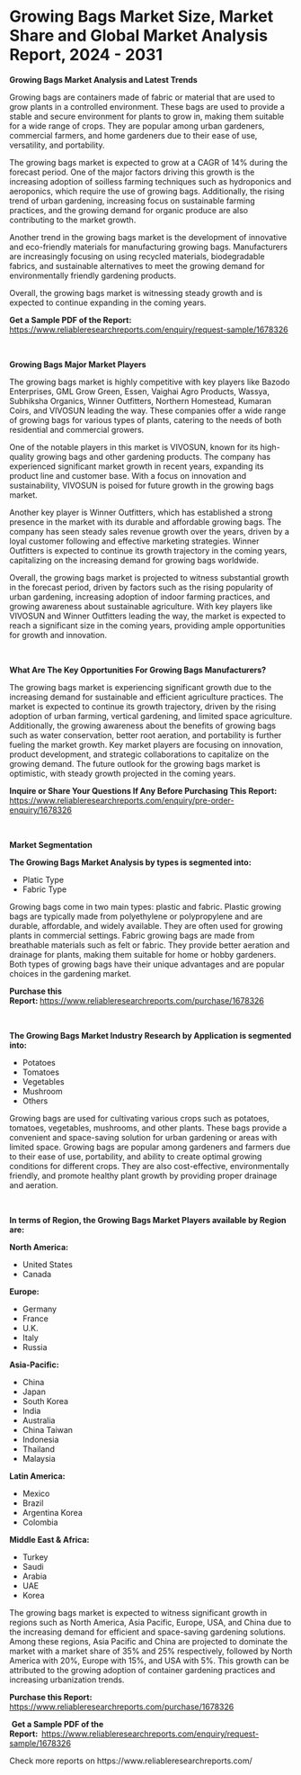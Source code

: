 <p><h1>Growing Bags Market Size, Market Share and Global Market Analysis Report, 2024 - 2031</h1></p><p><strong>Growing Bags Market Analysis and Latest Trends</strong></p>
<p><p>Growing bags are containers made of fabric or material that are used to grow plants in a controlled environment. These bags are used to provide a stable and secure environment for plants to grow in, making them suitable for a wide range of crops. They are popular among urban gardeners, commercial farmers, and home gardeners due to their ease of use, versatility, and portability.</p><p>The growing bags market is expected to grow at a CAGR of 14% during the forecast period. One of the major factors driving this growth is the increasing adoption of soilless farming techniques such as hydroponics and aeroponics, which require the use of growing bags. Additionally, the rising trend of urban gardening, increasing focus on sustainable farming practices, and the growing demand for organic produce are also contributing to the market growth.</p><p>Another trend in the growing bags market is the development of innovative and eco-friendly materials for manufacturing growing bags. Manufacturers are increasingly focusing on using recycled materials, biodegradable fabrics, and sustainable alternatives to meet the growing demand for environmentally friendly gardening products.</p><p>Overall, the growing bags market is witnessing steady growth and is expected to continue expanding in the coming years.</p></p>
<p><strong>Get a Sample PDF of the Report:&nbsp;</strong> <a href="https://www.reliableresearchreports.com/enquiry/request-sample/1678326">https://www.reliableresearchreports.com/enquiry/request-sample/1678326</a></p>
<p>&nbsp;</p>
<p><strong>Growing Bags Major Market Players</strong></p>
<p><p>The growing bags market is highly competitive with key players like Bazodo Enterprises, GML Grow Green, Essen, Vaighai Agro Products, Wassya, Subhiksha Organics, Winner Outfitters, Northern Homestead, Kumaran Coirs, and VIVOSUN leading the way. These companies offer a wide range of growing bags for various types of plants, catering to the needs of both residential and commercial growers.</p><p>One of the notable players in this market is VIVOSUN, known for its high-quality growing bags and other gardening products. The company has experienced significant market growth in recent years, expanding its product line and customer base. With a focus on innovation and sustainability, VIVOSUN is poised for future growth in the growing bags market.</p><p>Another key player is Winner Outfitters, which has established a strong presence in the market with its durable and affordable growing bags. The company has seen steady sales revenue growth over the years, driven by a loyal customer following and effective marketing strategies. Winner Outfitters is expected to continue its growth trajectory in the coming years, capitalizing on the increasing demand for growing bags worldwide.</p><p>Overall, the growing bags market is projected to witness substantial growth in the forecast period, driven by factors such as the rising popularity of urban gardening, increasing adoption of indoor farming practices, and growing awareness about sustainable agriculture. With key players like VIVOSUN and Winner Outfitters leading the way, the market is expected to reach a significant size in the coming years, providing ample opportunities for growth and innovation.</p></p>
<p>&nbsp;</p>
<p><strong>What Are The Key Opportunities For Growing Bags Manufacturers?</strong></p>
<p><p>The growing bags market is experiencing significant growth due to the increasing demand for sustainable and efficient agriculture practices. The market is expected to continue its growth trajectory, driven by the rising adoption of urban farming, vertical gardening, and limited space agriculture. Additionally, the growing awareness about the benefits of growing bags such as water conservation, better root aeration, and portability is further fueling the market growth. Key market players are focusing on innovation, product development, and strategic collaborations to capitalize on the growing demand. The future outlook for the growing bags market is optimistic, with steady growth projected in the coming years.</p></p>
<p><strong>Inquire or Share Your Questions If Any Before Purchasing This Report:</strong> <a href="https://www.reliableresearchreports.com/enquiry/pre-order-enquiry/1678326">https://www.reliableresearchreports.com/enquiry/pre-order-enquiry/1678326</a></p>
<p>&nbsp;</p>
<p><strong>Market Segmentation</strong></p>
<p><strong>The Growing Bags Market Analysis by types is segmented into:</strong></p>
<p><ul><li>Platic Type</li><li>Fabric Type</li></ul></p>
<p><p>Growing bags come in two main types: plastic and fabric. Plastic growing bags are typically made from polyethylene or polypropylene and are durable, affordable, and widely available. They are often used for growing plants in commercial settings. Fabric growing bags are made from breathable materials such as felt or fabric. They provide better aeration and drainage for plants, making them suitable for home or hobby gardeners. Both types of growing bags have their unique advantages and are popular choices in the gardening market.</p></p>
<p><strong>Purchase this Report:&nbsp;</strong><a href="https://www.reliableresearchreports.com/purchase/1678326">https://www.reliableresearchreports.com/purchase/1678326</a></p>
<p>&nbsp;</p>
<p><strong>The Growing Bags Market Industry Research by Application is segmented into:</strong></p>
<p><ul><li>Potatoes</li><li>Tomatoes</li><li>Vegetables</li><li>Mushroom</li><li>Others</li></ul></p>
<p><p>Growing bags are used for cultivating various crops such as potatoes, tomatoes, vegetables, mushrooms, and other plants. These bags provide a convenient and space-saving solution for urban gardening or areas with limited space. Growing bags are popular among gardeners and farmers due to their ease of use, portability, and ability to create optimal growing conditions for different crops. They are also cost-effective, environmentally friendly, and promote healthy plant growth by providing proper drainage and aeration.</p></p>
<p>&nbsp;</p>
<p><strong>In terms of Region, the Growing Bags Market Players available by Region are:</strong></p>
<p>
    <p> <strong> North America: </strong>
        <ul>
            <li>United States</li>
            <li>Canada</li>
        </ul>
        </p> 
    <p> <strong> Europe: </strong>
        <ul>
            <li>Germany</li>
            <li>France</li>
            <li>U.K.</li>
            <li>Italy</li>
            <li>Russia</li>
        </ul>
        </p> 
    <p> <strong> Asia-Pacific: </strong>
        <ul>
            <li>China</li>
            <li>Japan</li>
            <li>South Korea</li>
            <li>India</li>
            <li>Australia</li>
            <li>China Taiwan</li>
            <li>Indonesia</li>
            <li>Thailand</li>
            <li>Malaysia</li>
        </ul>
        </p> 
    <p> <strong> Latin America: </strong>
        <ul>
            <li>Mexico</li>
            <li>Brazil</li>
            <li>Argentina Korea</li>
            <li>Colombia</li>
        </ul>
        </p> 
    <p> <strong> Middle East & Africa: </strong>
        <ul>
            <li>Turkey</li>
            <li>Saudi</li>
            <li>Arabia</li>
            <li>UAE</li>
            <li>Korea</li>
        </ul>
    </p>
    </p>
<p><p>The growing bags market is expected to witness significant growth in regions such as North America, Asia Pacific, Europe, USA, and China due to the increasing demand for efficient and space-saving gardening solutions. Among these regions, Asia Pacific and China are projected to dominate the market with a market share of 35% and 25% respectively, followed by North America with 20%, Europe with 15%, and USA with 5%. This growth can be attributed to the growing adoption of container gardening practices and increasing urbanization trends.</p></p>
<p><strong>Purchase this Report: </strong><a href="https://www.reliableresearchreports.com/purchase/1678326">https://www.reliableresearchreports.com/purchase/1678326</a></p>
<p>&nbsp;<strong>Get a Sample PDF of the Report:&nbsp;&nbsp;</strong><a href="https://www.reliableresearchreports.com/enquiry/request-sample/1678326">https://www.reliableresearchreports.com/enquiry/request-sample/1678326</a></p>
<p><strong></strong></p>
<p>Check more reports on https://www.reliableresearchreports.com/</p>